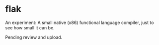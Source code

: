 # flak

An experiment: A small native (x86) functional language compiler, just to see how small it can be.

Pending review and upload.
